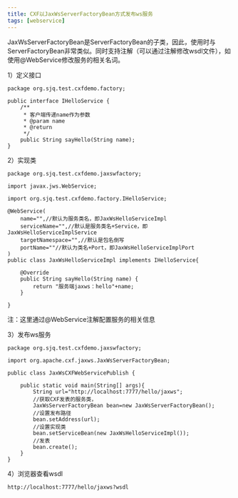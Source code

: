 ```yaml
---
title: CXF以JaxWsServerFactoryBean方式发布ws服务
tags: [webservice]
---
```


JaxWsServerFactoryBean是ServerFactoryBean的子类，因此，使用时与ServerFactoryBean非常类似。同时支持注解（可以通过注解修改wsdl文件），如使用@WebService修改服务的相关名词。

1）定义接口

```
package org.sjq.test.cxfdemo.factory;

public interface IHelloService {
    /**
     * 客户端传递name作为参数
     * @param name
     * @return
     */
    public String sayHello(String name);
}
```

2）实现类

```
package org.sjq.test.cxfdemo.jaxswfactory;

import javax.jws.WebService;

import org.sjq.test.cxfdemo.factory.IHelloService;

@WebService(
    name="",//默认为服务类名，即JaxWsHelloServiceImpl
    serviceName="",//默认是服务类名+Service，即JaxWsHelloServiceImplService
    targetNamespace="",//默认是包名倒写
    portName=""//默认为类名+Port，即JaxWsHelloServiceImplPort
)
public class JaxWsHelloServiceImpl implements IHelloService{

    @Override
    public String sayHello(String name) {
        return "服务端jaxws：hello"+name;
    }

}
```

注：这里通过@WebService注解配置服务的相关信息

3）发布ws服务

```
package org.sjq.test.cxfdemo.jaxswfactory;

import org.apache.cxf.jaxws.JaxWsServerFactoryBean;

public class JaxWsCXFWebServicePublish {

    public static void main(String[] args){
        String url="http://localhost:7777/hello/jaxws";
        //获取CXF发表的服务类，
        JaxWsServerFactoryBean bean=new JaxWsServerFactoryBean();
        //设置发布路径
        bean.setAddress(url);
        //设置实现类
        bean.setServiceBean(new JaxWsHelloServiceImpl());
        //发表
        bean.create();
    }
}
```

4）浏览器查看wsdl

```
http://localhost:7777/hello/jaxws?wsdl
```
